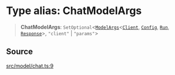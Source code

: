 # Type alias: ChatModelArgs

> **ChatModelArgs**: `SetOptional`\<[`ModelArgs`](../interfaces/ModelArgs.md)\<[`Client`](../namespaces/Model/namespaces/Chat/type-aliases/Client.md), [`Config`](../namespaces/Model/namespaces/Chat/interfaces/Config.md), [`Run`](../namespaces/Model/namespaces/Chat/interfaces/Run.md), [`Response`](../namespaces/Model/namespaces/Chat/interfaces/Response.md)\>, `"client"` \| `"params"`\>

## Source

[src/model/chat.ts:9](https://github.com/dexaai/llm-tools/blob/3551610/src/model/chat.ts#L9)
